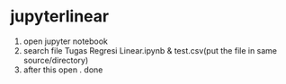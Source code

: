 # jupyterlinear
1. open jupyter notebook
2. search file Tugas Regresi Linear.ipynb & test.csv(put the file in same source/directory)
3. after this open . done
